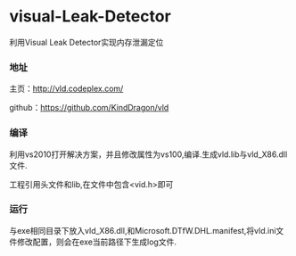 # visual-Leak-Detector
利用Visual Leak Detector实现内存泄漏定位

### 地址

主页：<http://vld.codeplex.com/>

github：<https://github.com/KindDragon/vld>



### 编译

利用vs2010打开解决方案，并且修改属性为vs100,编译.生成vld.lib与vld_X86.dll文件.

工程引用头文件和lib,在文件中包含<vid.h>即可

### 运行

与exe相同目录下放入vld_X86.dll,和Microsoft.DTfW.DHL.manifest,将vld.ini文件修改配置，则会在exe当前路径下生成log文件.







